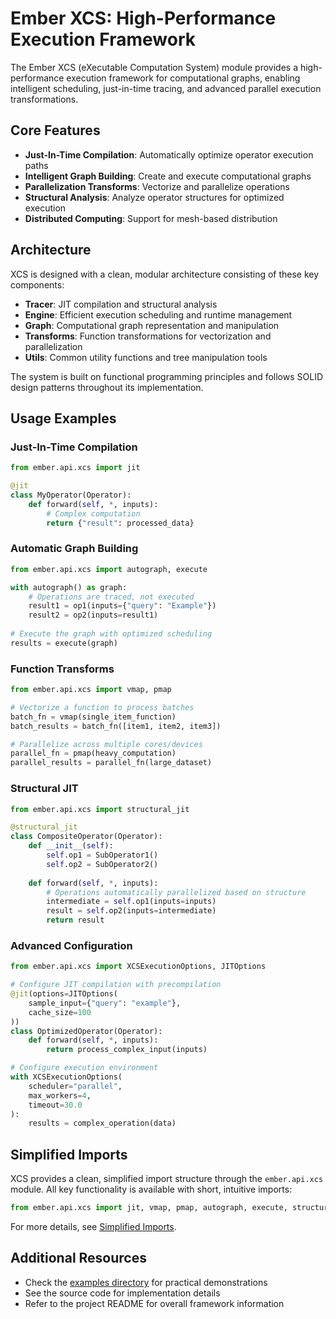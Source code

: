 # Ember XCS: High-Performance Execution Framework

The Ember XCS (eXecutable Computation System) module provides a high-performance execution framework for computational graphs, enabling intelligent scheduling, just-in-time tracing, and advanced parallel execution transformations.

## Core Features

- **Just-In-Time Compilation**: Automatically optimize operator execution paths
- **Intelligent Graph Building**: Create and execute computational graphs
- **Parallelization Transforms**: Vectorize and parallelize operations
- **Structural Analysis**: Analyze operator structures for optimized execution 
- **Distributed Computing**: Support for mesh-based distribution

## Architecture

XCS is designed with a clean, modular architecture consisting of these key components:

- **Tracer**: JIT compilation and structural analysis
- **Engine**: Efficient execution scheduling and runtime management
- **Graph**: Computational graph representation and manipulation
- **Transforms**: Function transformations for vectorization and parallelization
- **Utils**: Common utility functions and tree manipulation tools

The system is built on functional programming principles and follows SOLID design patterns throughout its implementation.

## Usage Examples

### Just-In-Time Compilation

```python
from ember.api.xcs import jit

@jit
class MyOperator(Operator):
    def forward(self, *, inputs):
        # Complex computation
        return {"result": processed_data}
```

### Automatic Graph Building

```python
from ember.api.xcs import autograph, execute

with autograph() as graph:
    # Operations are traced, not executed
    result1 = op1(inputs={"query": "Example"})
    result2 = op2(inputs=result1)
    
# Execute the graph with optimized scheduling
results = execute(graph)
```

### Function Transforms

```python
from ember.api.xcs import vmap, pmap

# Vectorize a function to process batches
batch_fn = vmap(single_item_function)
batch_results = batch_fn([item1, item2, item3])

# Parallelize across multiple cores/devices
parallel_fn = pmap(heavy_computation)
parallel_results = parallel_fn(large_dataset)
```

### Structural JIT

```python
from ember.api.xcs import structural_jit

@structural_jit
class CompositeOperator(Operator):
    def __init__(self):
        self.op1 = SubOperator1()
        self.op2 = SubOperator2()
        
    def forward(self, *, inputs):
        # Operations automatically parallelized based on structure
        intermediate = self.op1(inputs=inputs)
        result = self.op2(inputs=intermediate)
        return result
```

### Advanced Configuration

```python
from ember.api.xcs import XCSExecutionOptions, JITOptions

# Configure JIT compilation with precompilation
@jit(options=JITOptions(
    sample_input={"query": "example"}, 
    cache_size=100
))
class OptimizedOperator(Operator):
    def forward(self, *, inputs):
        return process_complex_input(inputs)

# Configure execution environment
with XCSExecutionOptions(
    scheduler="parallel",
    max_workers=4,
    timeout=30.0
):
    results = complex_operation(data)
```

## Simplified Imports

XCS provides a clean, simplified import structure through the `ember.api.xcs` module. All key functionality is available with short, intuitive imports:

```python
from ember.api.xcs import jit, vmap, pmap, autograph, execute, structural_jit
```

For more details, see [Simplified Imports](SIMPLIFIED_IMPORTS.md).

## Additional Resources

- Check the [examples directory](../../src/ember/examples/xcs) for practical demonstrations
- See the source code for implementation details
- Refer to the project README for overall framework information
